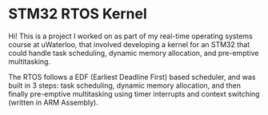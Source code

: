 # STM32 RTOS Kernel

Hi! This is a project I worked on as part of my real-time operating systems course at uWaterloo, that involved developing a kernel for an STM32 that could handle task scheduling, dynamic memory allocation, and pre-emptive multitasking.

The RTOS follows a EDF (Earliest Deadline First) based scheduler, and was built in 3 steps: task scheduling, dynamic memory allocation, and then finally pre-emptive multitasking using timer interrupts and context switching (written in ARM Assembly).
